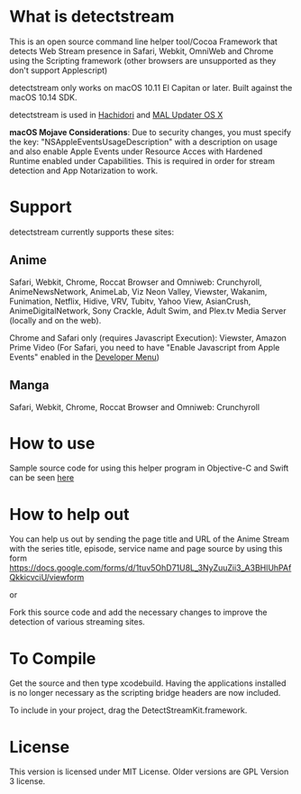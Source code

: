 # What is detectstream
This is an open source command line helper tool/Cocoa Framework that detects Web Stream presence in Safari, Webkit, OmniWeb and Chrome using the Scripting framework (other browsers are unsupported as they don't support Applescript)

detectstream only works on macOS 10.11 El Capitan or later. Built against the macOS 10.14 SDK.

detectstream is used in [Hachidori](https://github.com/Atelier-Shiori/hachidori) and [MAL Updater OS X](https://github.com/Atelier-Shiori/malupdaterosx-cocoa)

**macOS Mojave Considerations**: Due to security changes, you must specify the key: "NSAppleEventsUsageDescription" with a description on usage and also enable Apple Events under Resource Acces with Hardened Runtime enabled under Capabilities. This is required in order for stream detection and App Notarization to work.

# Support
detectstream currently supports these sites:
## Anime
Safari, Webkit, Chrome, Roccat Browser and Omniweb: Crunchyroll, AnimeNewsNetwork, AnimeLab, Viz Neon Valley, Viewster, Wakanim, Funimation, Netflix, Hidive, VRV,  Tubitv, Yahoo View, AsianCrush, AnimeDigitalNetwork, Sony Crackle, Adult Swim, and Plex.tv Media Server (locally and on the web).

Chrome and Safari only (requires Javascript Execution): Viewster, Amazon Prime Video (For Safari, you need to have "Enable Javascript from Apple Events" enabled in the [Developer Menu](https://support.apple.com/kb/PH21491))

## Manga
Safari, Webkit, Chrome, Roccat Browser and Omniweb: Crunchyroll

# How to use
Sample source code for using this helper program in Objective-C and Swift can be seen [here](https://github.com/Atelier-Shiori/detectstream/wiki/Usage)

# How to help out
You can help us out by sending the page title and URL of the Anime Stream with the series title, episode, service name and page source by using this form
https://docs.google.com/forms/d/1tuv5OhD71U8L_3NyZuuZii3_A3BHlUhPAfQkkicvciU/viewform

or

Fork this source code and add the necessary changes to improve the detection of various streaming sites.

# To Compile
Get the source and then type xcodebuild. Having the applications installed is no longer necessary as the scripting bridge headers are now included.

To include in your project, drag the DetectStreamKit.framework.

# License
This version is licensed under MIT License. Older versions are GPL Version 3 license.
